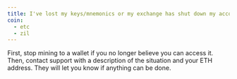 ```yaml
---
title: I've lost my keys/mnemonics or my exchange has shut down my account. How can I get my unpaid balance?
coin:
  - etc
  - zil
---
```


First, stop mining to a wallet if you no longer believe you can access it. Then, contact support with a description of the situation and your ETH address. They will let you know if anything can be done.
